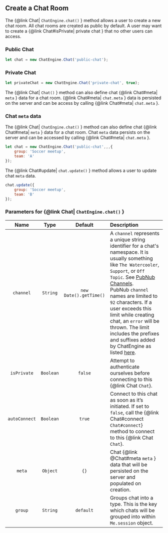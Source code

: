 ## Create a Chat Room

The {@link Chat| ```ChatEngine.chat()``` } method allows a user to create a new chat room. All chat rooms are created as public by default. A user may want to create a {@link Chat#isPrivate| private chat } that no other users can access.

### Public Chat

```js
let chat = new ChatEngine.Chat('public-chat');
```

### Private Chat
```js
let privateChat = new ChatEngine.Chat('private-chat', true);
```

The {@link Chat| ```Chat()``` }  method can also define chat {@link Chat#meta| ```meta``` } data for a chat room. {@link Chat#meta| ```chat.meta``` } data is persisted on the server and can be access by calling {@link Chat#meta| ```chat.meta``` }.


### Chat ```meta``` data

The {@link Chat| ```ChatEngine.chat()``` } method can also define chat {@link Chat#meta| ```meta``` } data for a chat room. Chat ```meta``` data persists on the server and can be accessed by calling {@link Chat#meta| ```chat.meta``` }.

```js
let chat = new ChatEngine.Chat('public-chat',,,{
	group: 'Soccer meetup',
	team: 'A'
});
```

The {@link Chat#update| ```chat.update()``` } method allows a user to update chat ```meta``` data.

```js
chat.update({
	group: 'Soccer meetup',
	team: 'B'
});
```


### Parameters for {@link Chat| ```ChatEngine.chat()``` }

| Name | Type | Default | Description |
|:----:|:----:|:-------:|:------------|
| ```channel``` | ```String``` | ```new Date().getTime()``` | A ```channel``` represents a unique string identifier for a chat's namespace. It is usually something like ```The Watercooler```, ```Support```, or ```Off Topic```. See <a href="https://support.pubnub.com/support/solutions/articles/14000045182-what-is-a-channel-"> PubNub Channels</a>. <br> PubNub ```channel``` names are limited to ```92``` characters. If a user exceeds this limit while creating chat, an ```error``` will be thrown. The limit includes the prefixes and suffixes added by ChatEngine as listed <a href="https://www.pubnub.com/docs/chat-engine/pubnub-channel-topology">here</a>.|
| ```isPrivate``` | ```Boolean``` | ```false``` | Attempt to authenticate ourselves before connecting to this {@link Chat ```Chat```}. |
| ```autoConnect``` | ```Boolean``` | ```true``` | Connect to this chat as soon as it’s initiated. If set to ```false```, call the {@link Chat#connect ```Chat#connect```} method to connect to this {@link Chat ```Chat```}. |
| ```meta``` | ```Object``` | ```{}``` | Chat {@link @Chat#meta ```meta``` } data that will be persisted on the server and populated on creation. |
| ```group``` | ```String``` | ```default``` | Groups chat into a type. This is the key which chats will be grouped into within ```Me.session``` object. |
